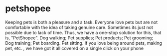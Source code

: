 # petshopee 
Keeping pets is both a pleasure and a task. Everyone love pets but are not comfortable with the idea of taking genuine care. Sometimes its just not possible due to lack of time. Thus, we have a one-stop solution for this, that is, "PetShopee". Dog walking; Pet supplies; Pet products; Pet grooming; Dog training; Pet boarding. Pet sitting. If you love being around pets, making pet, etc. , we have got it all covered on a single click on your phone
